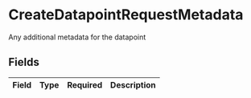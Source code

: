 # CreateDatapointRequestMetadata

Any additional metadata for the datapoint


## Fields

| Field       | Type        | Required    | Description |
| ----------- | ----------- | ----------- | ----------- |